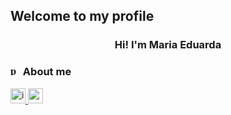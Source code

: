 ## Welcome to my profile 
<h3 align="center">Hi! I'm Maria Eduarda</h3>

<h3><img width="16" height="16" style="font-family: monocraft" src="https://img.icons8.com/tiny-glyph/16/F25081/person-male.png" alt="person-male"/> About me</h3>


<div>
<a href = "https://instagram.com/_duudafs"><img width="24" height="24" src="https://img.icons8.com/color-pixels/32/instagram-new.png" alt="instagram-new"/>
<a href = "mailto:dudascomparin@gmail.com"><img width="24" height="24" src="https://img.icons8.com/color-pixels/32/gmail-new.png" alt="gmail-new"/>
</div>

